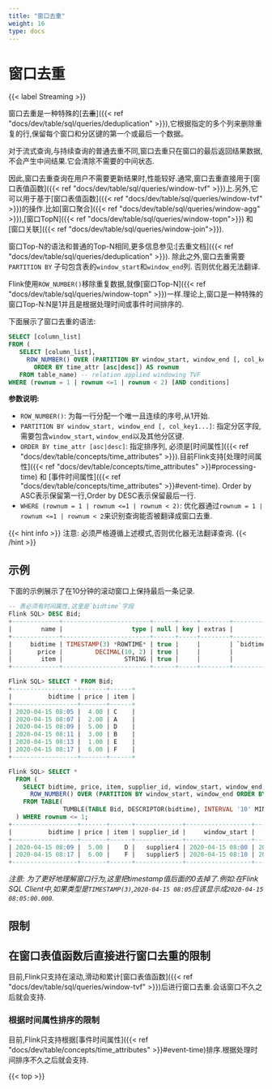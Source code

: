```yaml
---
title: "窗口去重"
weight: 16
type: docs
---
```

<!--
Licensed to the Apache Software Foundation (ASF) under one
or more contributor license agreements.  See the NOTICE file
distributed with this work for additional information
regarding copyright ownership.  The ASF licenses this file
to you under the Apache License, Version 2.0 (the
"License"); you may not use this file except in compliance
with the License.  You may obtain a copy of the License at

  http://www.apache.org/licenses/LICENSE-2.0

Unless required by applicable law or agreed to in writing,
software distributed under the License is distributed on an
"AS IS" BASIS, WITHOUT WARRANTIES OR CONDITIONS OF ANY
KIND, either express or implied.  See the License for the
specific language governing permissions and limitations
under the License.
-->

# 窗口去重
{{< label Streaming >}}

窗口去重是一种特殊的\[去~~重~~]\({{< ref "docs/dev/table/sql/queries/deduplication" >}}),它根据指定的多个列来删除重复的行,保留每个窗口和分区键的第一个或最后一个数据。

对于流式查询,与持续查询的普通去重不同,窗口去重只在窗口的最后返回结果数据,不会产生中间结果.它会清除不需要的中间状态.

因此,窗口去重查询在用户不需要更新结果时,性能较好.通常,窗口去重直接用于\[窗口表值函数]\({{< ref "docs/dev/table/sql/queries/window-tvf" >}})上.另外,它可以用于基于\[窗口表值函数]\({{< ref "docs/dev/table/sql/queries/window-tvf" >}})的操作.比如\[窗口聚合]\({{< ref "docs/dev/table/sql/queries/window-agg" >}}),\[窗口TopN]\({{< ref "docs/dev/table/sql/queries/window-topn">}}) 和 \[窗口关联]\({{< ref "docs/dev/table/sql/queries/window-join">}}).

窗口Top-N的语法和普通的Top-N相同,更多信息参见:\[去重文档]\({{< ref "docs/dev/table/sql/queries/deduplication" >}}).
除此之外,窗口去重需要 `PARTITION BY` 子句包含表的`window_start`和`window_end`列.
否则优化器无法翻译.

Flink使用`ROW_NUMBER()`移除重复数据,就像\[窗口Top-N]\({{< ref "docs/dev/table/sql/queries/window-topn" >}})一样.理论上,窗口是一种特殊的窗口Top-N:N是1并且是根据处理时间或事件时间排序的.

下面展示了窗口去重的语法:

```sql
SELECT [column_list]
FROM (
   SELECT [column_list],
     ROW_NUMBER() OVER (PARTITION BY window_start, window_end [, col_key1...]
       ORDER BY time_attr [asc|desc]) AS rownum
   FROM table_name) -- relation applied windowing TVF
WHERE (rownum = 1 | rownum <=1 | rownum < 2) [AND conditions]
```

**参数说明:**

*   `ROW_NUMBER()`: 为每一行分配一个唯一且连续的序号,从1开始.
*   `PARTITION BY window_start, window_end [, col_key1...]`: 指定分区字段,需要包含`window_start`, `window_end`以及其他分区键.
*   `ORDER BY time_attr [asc|desc]`: 指定排序列, 必须是\[时间属性]\({{< ref "docs/dev/table/concepts/time\_attributes" >}}).目前Flink支持\[处理时间属性]\({{< ref "docs/dev/table/concepts/time\_attributes" >}}#processing-time) 和 \[事件时间属性]\({{< ref "docs/dev/table/concepts/time\_attributes" >}}#event-time). Order by ASC表示保留第一行,Order by DESC表示保留最后一行.
*   `WHERE (rownum = 1 | rownum <=1 | rownum < 2)`: 优化器通过`rownum = 1 | rownum <=1 | rownum < 2`来识别查询能否被翻译成窗口去重.

{{< hint info >}}
注意: 必须严格遵循上述模式,否则优化器无法翻译查询.
{{< /hint >}}

## 示例

下面的示例展示了在10分钟的滚动窗口上保持最后一条记录.

```sql
-- 表必须有时间属性,这里是`bidtime`字段
Flink SQL> DESC Bid;
+-------------+------------------------+------+-----+--------+---------------------------------+
|        name |                   type | null | key | extras |                       watermark |
+-------------+------------------------+------+-----+--------+---------------------------------+
|     bidtime | TIMESTAMP(3) *ROWTIME* | true |     |        | `bidtime` - INTERVAL '1' SECOND |
|       price |         DECIMAL(10, 2) | true |     |        |                                 |
|        item |                 STRING | true |     |        |                                 |
+-------------+------------------------+------+-----+--------+---------------------------------+

Flink SQL> SELECT * FROM Bid;
+------------------+-------+------+
|          bidtime | price | item |
+------------------+-------+------+
| 2020-04-15 08:05 |  4.00 | C    |
| 2020-04-15 08:07 |  2.00 | A    |
| 2020-04-15 08:09 |  5.00 | D    |
| 2020-04-15 08:11 |  3.00 | B    |
| 2020-04-15 08:13 |  1.00 | E    |
| 2020-04-15 08:17 |  6.00 | F    |
+------------------+-------+------+

Flink SQL> SELECT *
  FROM (
    SELECT bidtime, price, item, supplier_id, window_start, window_end, 
      ROW_NUMBER() OVER (PARTITION BY window_start, window_end ORDER BY bidtime DESC) AS rownum
    FROM TABLE(
               TUMBLE(TABLE Bid, DESCRIPTOR(bidtime), INTERVAL '10' MINUTES))
  ) WHERE rownum <= 1;
+------------------+-------+------+-------------+------------------+------------------+--------+
|          bidtime | price | item | supplier_id |     window_start |       window_end | rownum |
+------------------+-------+------+-------------+------------------+------------------+--------+
| 2020-04-15 08:09 |  5.00 |    D |   supplier4 | 2020-04-15 08:00 | 2020-04-15 08:10 |      1 |
| 2020-04-15 08:17 |  6.00 |    F |   supplier5 | 2020-04-15 08:10 | 2020-04-15 08:20 |      1 |
+------------------+-------+------+-------------+------------------+------------------+--------+
```

*注意: 为了更好地理解窗口行为,这里把timestamp值后面的0去掉了.例如:在Flink SQL Client中,如果类型是`TIMESTAMP(3)`,`2020-04-15 08:05`应该显示成`2020-04-15 08:05:00.000`.*

## 限制

## 在窗口表值函数后直接进行窗口去重的限制

目前,Flink只支持在滚动,滑动和累计\[窗口表值函数]\({{< ref "docs/dev/table/sql/queries/window-tvf" >}})后进行窗口去重.会话窗口不久之后就会支持.

### 根据时间属性排序的限制

目前,Flink只支持根据\[事件时间属性]\({{< ref "docs/dev/table/concepts/time\_attributes" >}}#event-time)排序.根据处理时间排序不久之后就会支持.

{{< top >}}
